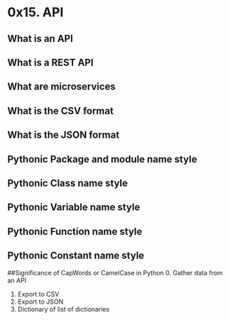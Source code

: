 # 0x15. API
## What is an API
## What is a REST API
## What are microservices
## What is the CSV format
## What is the JSON format
## Pythonic Package and module name style
## Pythonic Class name style
## Pythonic Variable name style
## Pythonic Function name style
## Pythonic Constant name style
##Significance of CapWords or CamelCase in Python
0. Gather data from an API
1. Export to CSV
2. Export to JSON
3. Dictionary of list of dictionaries
